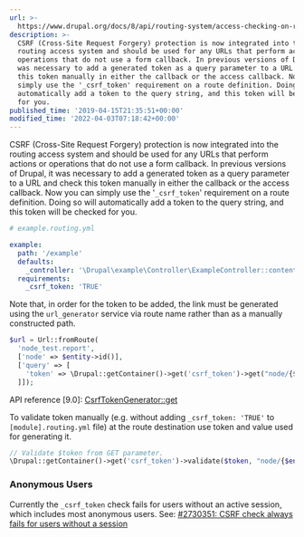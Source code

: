 ```yaml
---
url: >-
  https://www.drupal.org/docs/8/api/routing-system/access-checking-on-routes/csrf-access-checking
description: >-
  CSRF (Cross-Site Request Forgery) protection is now integrated into the
  routing access system and should be used for any URLs that perform actions or
  operations that do not use a form callback. In previous versions of Drupal, it
  was necessary to add a generated token as a query parameter to a URL and check
  this token manually in either the callback or the access callback. Now you can
  simply use the '_csrf_token' requirement on a route definition. Doing so will
  automatically add a token to the query string, and this token will be checked
  for you.
published_time: '2019-04-15T21:35:51+00:00'
modified_time: '2022-04-03T07:18:42+00:00'
---
```

CSRF (Cross-Site Request Forgery) protection is now integrated into the routing access system and should be used for any URLs that perform actions or operations that do not use a form callback. In previous versions of Drupal, it was necessary to add a generated token as a query parameter to a URL and check this token manually in either the callback or the access callback. Now you can simply use the '`_csrf_token`' requirement on a route definition. Doing so will automatically add a token to the query string, and this token will be checked for you.

```yaml
# example.routing.yml

example:
  path: '/example'
  defaults:
    _controller: '\Drupal\example\Controller\ExampleController::content'
  requirements:
    _csrf_token: 'TRUE'

```

Note that, in order for the token to be added, the link must be generated using the `url_generator` service via route name rather than as a manually constructed path.

```php
$url = Url::fromRoute(
  'node_test.report',
  ['node' => $entity->id()],
  ['query' => [
    'token' => \Drupal::getContainer()->get('csrf_token')->get("node/{$entity->id()}/report")
  ]]);
```

API reference \[9.0\]: [CsrfTokenGenerator::get](https://api.drupal.org/api/drupal/core%21lib%21Drupal%21Core%21Access%21CsrfTokenGenerator.php/function/CsrfTokenGenerator%3A%3Aget/9.0.x)

To validate token manually (e.g. without adding `_csrf_token: 'TRUE'` to `[module].routing.yml` file) at the route destination use token and value used for generating it. 

```php
// Validate $token from GET parameter.
\Drupal::getContainer()->get('csrf_token')->validate($token, "node/{$entity->id()}/report");
```

### Anonymous Users

Currently the `_csrf_token` check fails for users without an active session, which includes most anonymous users. See: [#2730351: CSRF check always fails for users without a session](https://www.drupal.org/project/drupal/issues/2730351 "Status: Needs review")